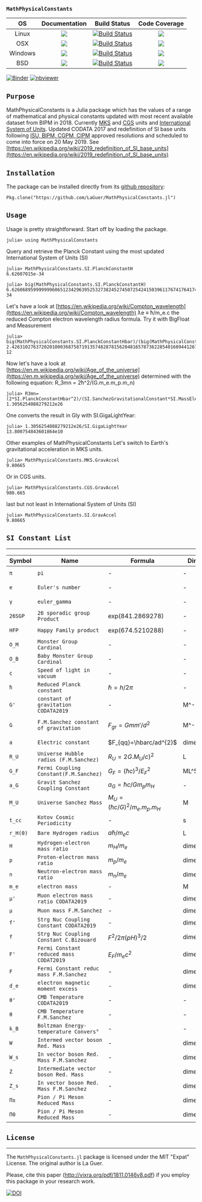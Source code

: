 ### `MathPhysicalConstants`

| **OS**                                  |  **Documentation**                    | **Build Status**                          | **Code Coverage**               |
|:---------------------------------------:|:-------------------------------------:|:-----------------------------------------:|:-------------------------------:|
| Linux                                   |[![][docs-latest-img]][docs-latest-url]| [![Build Status][travis-img]][travis-url] | [![][codacy-img]][codacy-url]   |
| OSX                                     |[![][docs-latest-img]][docs-latest-url]| [![Build Status][travis-img]][travis-url] | [![][codecov-img]][codecov-url] |
| Windows                                 |[![][docs-latest-img]][docs-latest-url]| [![Build Status][appvey-img]][appvey-url] | [![][coveral-img]][coveral-url] |
| BSD                                     |[![][docs-latest-img]][docs-latest-url]| [![Build Status][cirrus-img]][cirrus-url] | [![][codecov-img]][codecov-url] |


[![Binder](https://mybinder.org/badge_logo.svg)](https://mybinder.org/v2/gh/LaGuer/MathPhysicalConstants.jl/master?urlpath=lab/tree/doc/MathPhysicalConstants.ipynb)
[![nbviewer](https://img.shields.io/badge/view%20on-nbviewer-brightgreen.svg)](https://nbviewer.jupyter.org/github/LaGuer/PrimeFinders/blob/master/PrimeFinders.ipynb)

## `Purpose`

MathPhysicalConstants is a Julia package which has the values of a range of mathematical and physical constants updated with most recent available dataset from BIPM in 2018. Currently [MKS](https://en.wikipedia.org/wiki/MKS_system_of_units) and [CGS](https://en.wikipedia.org/wiki/Centimetre%E2%80%93gram%E2%80%93second_system_of_units) units and [International System of Units](https://en.wikipedia.org/wiki/International_System_of_Units). Updated CODATA 2017 and redefinition of SI base units following [ISU, BIPM, CGPM, CIPM](https://www1.bipm.org/utils/common/pdf/CGPM-2018/26th-CGPM-Resolutions.pdf) approved resolutions and scheduled to come into force on 20 May 2019.
See [https://en.wikipedia.org/wiki/2019_redefinition_of_SI_base_units](https://en.wikipedia.org/wiki/2019_redefinition_of_SI_base_units)

## `Installation`

The package can be installed directly from its [github repository](https://github.com/LaGuer/MathPhysicalConstants.jl):

    Pkg.clone("https://github.com/LaGuer/MathPhysicalConstants.jl")

## `Usage`

Usage is pretty straightforward. Start off by loading the package.

    julia> using MathPhysicalConstants
    
Query and retrieve the Planck Constant using the most updated International System of Units (SI)    
    
    julia> MathPhysicalConstants.SI.PlanckConstantH
    6.62607015e-34
    
    julia> big(MathPhysicalConstants.SI.PlanckConstantH)
    6.62606895999999960651234296395253273824527450725424150396117674176417443843193e-34
    
Let's have a look at [https://en.wikipedia.org/wiki/Compton_wavelength](https://en.wikipedia.org/wiki/Compton_wavelength) ƛe ≡ ħ/m_e.c the reduced Compton electron wavelength radius formula. Try it with BigFloat and Measurement
    
    julia> big(MathPhysicalConstants.SI.PlanckConstantHbar)/(big(MathPhysicalConstants.SI.MassElectron)*big(MathPhysicalConstants.SI.SpeedOfLight))
    2.42631027637202010003687587191357482878156204816578736228540160944126721996979e-12
    
Now let's have a look at [https://en.m.wikipedia.org/wiki/Age_of_the_universe](https://en.m.wikipedia.org/wiki/Age_of_the_universe) determined with the following equation: R_3mn = 2ħ^2/(G.m_e.m_p.m_n)  
    
    julia> R3mn=(2*SI.PlanckConstantHbar^2)/(SI.SanchezGravitationalConstant*SI.MassElectron*SI.MassProton*SI.MassNeutron)
    1.3056254088279212e26
    
One converts the result in Gly with SI.GigaLightYear:

    julia> 1.3056254088279212e26/SI.GigaLightYear
    13.800754843601864e10
    
    
    
Other examples of MathPhysicalConstants
Let's switch to Earth's gravitational acceleration in MKS units.

    julia> MathPhysicalConstants.MKS.GravAccel
    9.80665

Or in CGS units.

    julia> MathPhysicalConstants.CGS.GravAccel
    980.665
    
last but not least in International System of Units (SI)
    
    julia> MathPhysicalConstants.SI.GravAccel
    9.80665
    

    
## `SI Constant List`
-------------

| Symbol  | Name                                  | Formula                  | Dimension      | Value              | Unit            |
| ------  | ----                                  | -------                  | ---------      | -----              | ----            |
| `π`     | `pi`                                  | -                        | -              | 3.1415926535897932 | `pure number`   |
| `e`     | `Euler's number`                      | -                        | -              | 2.7182817284590452 | `pure number`   |
| `γ`     | `euler_gamma`                         | -                        | -              | 0.5772156649015329 | `pure number`   |
| `26SGP` | `26 sporadic group Product`           | exp(841.2869278)         | -              | 2.3241836455143e365| `pure number`   |
| `HFP`   | `Happy Family product`                | exp(674.5210288)         | -              | 8.7249055755086e292| `pure number`   |
| `O_M`   | `Monster Group Cardinal`              | -                        | -              | 8.080174248 × 1053 | `pure number`   |
| `O_B`   | `Baby Monster Group Cardinal`         | -                        | -              | 4.15478148 × 1033  | `pure number`   |
| `c`     | `Speed of light in vacuum`            | -                        | -              | 2.99792458e8       | `m.s^-1`        |
| `ħ`     | `Reduced Planck constant`             | $\hbar=h/2\pi$           | -              | 1.054571800e-34    | `m^2 kg s^-1`   |
| `G'`    | `constant of gravitation CODATA2019`  | -                        | M^-1L^3T^-2    | 6.67408(31)e-11    | `m^3 kg^-1 s^-2`|
| `G`     | `F.M.Sanchez constant of gravitation` | $F_{gr}=Gmm'/ d^{2}$     | M^-1L^3T^-2    | 6.675453818e-11    | `m^3 kg^-1 s^-2`|
| `a`     | `Electric constant`                   | $F_{qq}=\hbarc/ad^{2}$   | dimensionless  | 137.035999139^-1   | `pure number`   |
| `R_U`   | `Universe Hubble radius (F.M.Sanchez)`| $R_U=2G.M_{U}/c)^{2}$    | L              | 1.3065e26          | `m`             |
| `G_F`   | `Fermi Coupling Constant(F.M.Sanchez)`| $G_F=(ħc)^3/E_{F}^{2}$   |   ML^5T^-2     | 1.4358509(7)e-62   | `J.m^3`         |
| `a_G`   | `Gravit Sanchez Coupling Constant`    | $a_G=ħc/Gm_pm_H$         | -              | 1.691936465e38     | `pure number`   |
| `M_U`   | `Universe Sanchez Mass`               |$M_U=(ħc/G)^2/m_e.m_p.m_H$| M              | 8.7936e52          | `kg`            |
| `t_cc`  | `Kotov Cosmic Periodicity`            | -                        | s              | 9600.061(2)        | `s`             |
|`r_H(0)` | `Bare Hydrogen radius`                |    $a\hbar/m_{e}c$       | L              | 5.291772103e-11    | `m`             |
| `H`     | `Hydrogen-electron mass ratio`        |    $m_H/m_e$             | dimensionless  | 1837.152645        | `m_e`           |
| `p`     | `Proton-electron mass ratio`          |    $m_p/m_e$             | dimensionless  | 1836.152672        | `m_e`           |
| `n`     | `Neutron-electron mass ratio`         |    $m_n/m_e$             | dimensionless  | 1838.683659        | `m_e`           |
| `m_e`   | `electron mass`                       | -                        | M              |9.10938356(11)e-31  | `kg`            |
| `μ'`    | `Muon electron mass ratio CODATA2019` | -                        | dimensionless  |206.7682826(41)     | `m_e`           |
| `μ`     | `Muon mass F.M.Sanchez`               | -                        | dimensionless  |206.7682869         | `m_e`           |
| `f'`    |`Strg Nuc Coupling Constant CODATA2019`| -                        | dimensionless  |1/0.1181(11)        | `pure number`   |
| `f`     |`Strg Nuc Coupling Constant C.Bizouard`|  $F^{2}/2\pi(pH)^{3}/2$  | dimensionless  |8.434502892         | `pure number`   |
| `F'`    |`Fermi Constant reduced mass CODAT2019`|     $E_{F}/m_{e}c^{2}$   | dimensionless  |573007.33(25)       | `pure number`   |
| `F`     |`Fermi Constant reduc mass F.M.Sanchez`| -                        | dimensionless  |573007.3652         | `pure number`   |
| `d_e`   |`electron magnetic moment excess`      | -                        | dimensionless  |1.00115965218091(26)| `pure number`   |
| `θ'`    |`CMB Temperature CODATA2019`           | -                        | -              |  2.7255(6) K       | `K`             |
| `θ`     |`CMB Temperature F.M.Sanchez`          | -                        | -              |  2.725820831 K     | `K`             |
| `k_B`   |`Boltzman Energy-temperature Convers°` | -                        | -              | 1.3806488e10-23    | `J K^-1`        |
| `W`     |`Intermed vector boson Red. Mass`      | -                        | dimensionless  | 157298(23)         | `pure number`   |
| `W_s`   |`In vector boson Red. Mass F.M.Sanchez`| -                        | dimensionless  | 157340             | `pure number`   |
| `Z`     |`Intermediate vector boson Red. Mass`  | -                        | dimensionless  | 178450.0(41)       | `pure number`   |
| `Z_s`   |`In vector boson Red. Mass F.M.Sanchez`| -                        | dimensionless  | 178452             | `pure number`   |
| `Π±`    |`Pion / Pi Meson Reduced Mass`         | -                        | dimensionless  | 273.13203(68)      | `pure number`   |
| `Π0`    |`Pion / Pi Meson Reduced Mass`         | -                        | dimensionless  | 264.1426(18)       | `pure number`   |

## `License`
-------

The `MathPhysicalConstants.jl` package is licensed under the MIT "Expat" License.  The
original author is La Guer.

Please, cite this paper (http://vixra.org/pdf/1811.0146v8.pdf) if you
employ this package in your research work.

[![DOI](https://zenodo.org/badge/DOI/10.5281/zenodo.2647701.svg)](https://doi.org/10.5281/zenodo.2647701)


[docs-latest-img]: https://img.shields.io/badge/docs-latest-blue.svg
[docs-latest-url]: https://LaGuer.github.io/MathPhysicalConstants.jl/latest/

[docs-stable-img]: https://img.shields.io/badge/docs-stable-blue.svg
[docs-stable-url]: https://LaGuer.github.io/MathPhysicalConstants.jl/stable/

[pkgeval-link]: http://pkg.julialang.org/?pkg=MathPhysicalConstants

[pkg-0.5-img]: http://pkg.julialang.org/badges/MathPhysicalConstants.0.5.svg
[pkg-0.5-url]: http://pkg.julialang.org/detail/MathPhysicalConstants.html
[pkg-0.6-img]: http://pkg.julialang.org/badges/MathPhysicalConstants.0.6.svg
[pkg-0.6-url]: http://pkg.julialang.org/detail/MathPhysicalConstants.html

[travis-img]: https://travis-ci.org/LaGuer/MathPhysicalConstants.jl.svg?branch=master
[travis-url]: https://travis-ci.org/LaGuer/MathPhysicalConstants.jl

[appvey-img]: https://ci.appveyor.com/api/projects/status/u8mg5dlhyb1vjcpe?svg=true
[appvey-url]: https://ci.appveyor.com/project/LaGuer/mathphysicalconstants-jl

[coveral-img]: https://coveralls.io/repos/github/LaGuer/MathPhysicalConstants.jl/badge.svg?branch=master
[coveral-url]: https://coveralls.io/github/LaGuer/MathPhysicalConstants.jl?branch=master

[codecov-img]: https://codecov.io/gh/LaGuer/MathPhysicalConstants.jl/branch/master/graph/badge.svg
[codecov-url]: https://codecov.io/gh/LaGuer/MathPhysicalConstants.jl

[codacy-img]: https://api.codacy.com/project/badge/Grade/d09dc8fca5df4abd96d4ba0758f2554c
[codacy-url]: https://www.codacy.com/app/LaGuer/MathPhysicalConstants.jl?utm_source=github.com&amp;utm_medium=referral&amp;utm_content=LaGuer/MathPhysicalConstants.jl&amp;utm_campaign=Badge_Grade

[cirrus-img]: https://api.cirrus-ci.com/github/LaGuer/MathPhysicalConstants.jl.svg
[cirrus-url]: https://cirrus-ci.com/github/LaGuer/MathPhysicalConstants.jl

[julobs-img]: https://juliaobserver.com/packages/MathPhysicalConstants
[julobs-url]: https://juliaobserver.com/packages/MathPhysicalConstants

[pkgeval-img]: http://pkg.julialang.org/badges/MathPhysicalConstants_0.6.svg
[pkgeval-url]: https://pkg.julialang.org/docs/MathPhysicalConstants/5uABA/0.0.5/
